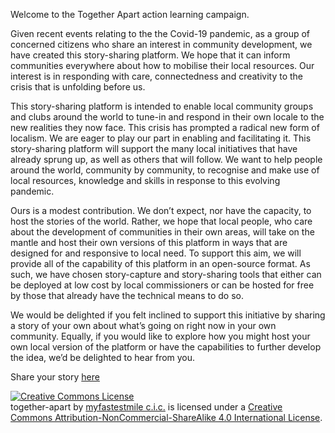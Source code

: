 Welcome to the Together Apart action learning campaign.

Given recent events relating to the the Covid-19 pandemic, as a group of concerned citizens who share an interest in community development, we have created this story-sharing platform. We hope that it can inform communities everywhere about how to mobilise their local resources. Our interest is in responding with care, connectedness and creativity to the crisis that is unfolding before us.

This story-sharing platform is intended to enable local community groups and clubs around the world to tune-in and respond in their own locale to the new realities they now face. This crisis has prompted a radical new form of localism. We are eager to play our part in enabling and facilitating it. This story-sharing platform will support the many local initiatives that have already sprung up, as well as others that will follow. We want to help people around the world, community by community, to recognise and make use of local resources, knowledge and skills in response to this evolving pandemic.

Ours is a modest contribution. We don’t expect, nor have the capacity, to host the stories of the world. Rather, we hope that local people, who care about the development of communities in their own areas, will take on the mantle and host their own versions of this platform in ways that are designed for and responsive to local need. To support this aim, we will provide all of the capability of this platform in an open-source format. As such, we have chosen story-capture and story-sharing tools that either can be deployed at low cost by local commissioners or can be hosted for free by those that already have the technical means to do so.

We would be delighted if you felt inclined to support this initiative by sharing a story of your own about what’s going on right now in your own community. Equally, if you would like to explore how you might host your own local version of the platform or have the capabilities to further develop the idea, we’d be delighted to hear from you.

Share your story <a href="https://togetherapart.xyz/limesurvey/index.php/662265" target="_blank" >here</a>

<a rel="license" href="http://creativecommons.org/licenses/by-nc-sa/4.0/"><img alt="Creative Commons License" style="border-width:0" src="https://i.creativecommons.org/l/by-nc-sa/4.0/88x31.png" /></a><br /><span xmlns:dct="http://purl.org/dc/terms/" property="dct:title">together-apart</span> by <a xmlns:cc="http://creativecommons.org/ns#" href="https://myfastestmile.com" property="cc:attributionName" rel="cc:attributionURL">myfastestmile c.i.c.</a> is licensed under a <a rel="license" href="http://creativecommons.org/licenses/by-nc-sa/4.0/">Creative Commons Attribution-NonCommercial-ShareAlike 4.0 International License</a>.
